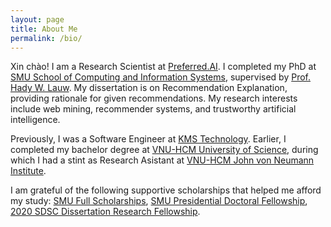 ```yaml
---
layout: page
title: About Me
permalink: /bio/
---
```


Xin chào! I am a Research Scientist at [Preferred.AI](https://preferred.ai/). I completed my PhD at [SMU School of Computing and Information Systems](https://scis.smu.edu.sg/), supervised by [Prof. Hady W. Lauw](http://www.hadylauw.com). My dissertation is on Recommendation Explanation, providing rationale for given recommendations. My research interests include web mining, recommender systems, and trustworthy artificial intelligence.

Previously, I was a Software Engineer at [KMS Technology](https://www.kms-technology.com/). Earlier, I completed my bachelor degree at [VNU-HCM University of Science](http://www.hcmus.edu.vn/), during which I had a stint as Research Asistant at [VNU-HCM John von Neumann Institute](http://jvn.edu.vn/).

I am grateful of the following supportive scholarships that helped me afford my study: [SMU Full Scholarships](https://computing.smu.edu.sg/phd/admissions-fees-scholarships), [SMU Presidential Doctoral Fellowship](https://graduatestudies.smu.edu.sg/phd/singapore-management-university-smu-presidential-doctoral-fellowships), [2020 SDSC Dissertation Research Fellowship](https://sdsc.sg/?page_id=12274).
